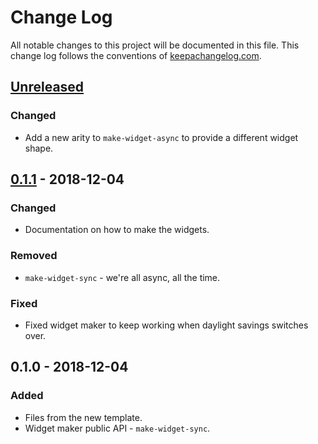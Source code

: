 # Change Log
All notable changes to this project will be documented in this file. This change log follows the conventions of [keepachangelog.com](http://keepachangelog.com/).

## [Unreleased]
### Changed
- Add a new arity to `make-widget-async` to provide a different widget shape.

## [0.1.1] - 2018-12-04
### Changed
- Documentation on how to make the widgets.

### Removed
- `make-widget-sync` - we're all async, all the time.

### Fixed
- Fixed widget maker to keep working when daylight savings switches over.

## 0.1.0 - 2018-12-04
### Added
- Files from the new template.
- Widget maker public API - `make-widget-sync`.

[Unreleased]: https://github.com/your-name/advent-clj/compare/0.1.1...HEAD
[0.1.1]: https://github.com/your-name/advent-clj/compare/0.1.0...0.1.1
